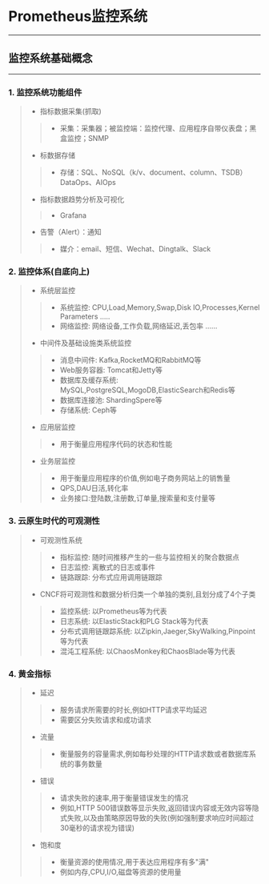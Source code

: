 #  Prometheus监控系统

---

## 监控系统基础概念
---

### 1. 监控系统功能组件
  >
  >- 指标数据采集(抓取)
  >
  >  > - 采集：采集器；被监控端：监控代理、应用程序自带仪表盘；黑盒监控；SNMP
  >
  >
  >- 标数据存储
  >
  >  > - 存储：SQL、NoSQL（k/v、document、column、TSDB）DataOps、AIOps
  >
  >- 指标数据趋势分析及可视化
  >
  >  > - Grafana
  >
  >- 告警（Alert）：通知
  >
  >  > - 媒介：email、短信、Wechat、Dingtalk、Slack
  >

### 2. 监控体系(自底向上)
  >- 系统层监控
  >
  >>- 系统监控: CPU,Load,Memory,Swap,Disk IO,Processes,Kernel Parameters .....
  >>- 网络监控: 网络设备,工作负载,网络延迟,丢包率 ......
  >
  >- 中间件及基础设施类系统监控
  >
  >  > - 消息中间件: Kafka,RocketMQ和RabbitMQ等
  >  > - Web服务容器: Tomcat和Jetty等
  >  > - 数据库及缓存系统: MySQL,PostgreSQL,MogoDB,ElasticSearch和Redis等
  >  > - 数据库连接池: ShardingSpere等
  >  > - 存储系统: Ceph等
  >
  >- 应用层监控
  >
  >  > - 用于衡量应用程序代码的状态和性能
  >
  >- 业务层监控
  >
  >  > - 用于衡量应用程序的价值,例如电子商务网站上的销售量
  >  > - QPS,DAU日活,转化率
  >  > - 业务接口:登陆数,注册数,订单量,搜索量和支付量等

### 3. 云原生时代的可观测性
  >- 可观测性系统
  > > - 指标监控: 随时间推移产生的一些与监控相关的聚合数据点
  > > - 日志监控: 离散式的日志或事件
  > > - 链路跟踪: 分布式应用调用链跟踪
  >
  >- CNCF将可观测性和数据分析归类一个单独的类别,且划分成了4个子类 
  >
  > > - 监控系统: 以Prometheus等为代表
  > > - 日志系统: 以ElasticStack和PLG Stack等为代表
  > > - 分布式调用链跟踪系统: 以Zipkin,Jaeger,SkyWalking,Pinpoint等为代表
  > > - 混沌工程系统: 以ChaosMonkey和ChaosBlade等为代表

### 4. 黄金指标

  >- 延迟
  >
  > > - 服务请求所需要的时长,例如HTTP请求平均延迟
  > > - 需要区分失败请求和成功请求
  >
  >- 流量
  >
  > > - 衡量服务的容量需求,例如每秒处理的HTTP请求数或者数据库系统的事务数量
  >
  >- 错误
  >
  > > - 请求失败的速率,用于衡量错误发生的情况
  > > - 例如,HTTP 500错误数等显示失败,返回错误内容或无效内容等隐式失败,以及由策略原因导致的失败(例如强制要求响应时间超过30毫秒的请求视为错误)
  >
  >- 饱和度
  >
  > > - 衡量资源的使用情况,用于表达应用程序有多"满"
  > > - 例如内存,CPU,I/O,磁盘等资源的使用量

